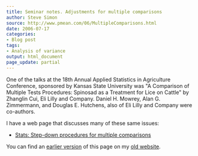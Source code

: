 ```yaml
---
title: Seminar notes. Adjustments for multiple comparisons
author: Steve Simon
source: http://www.pmean.com/06/MultipleComparisons.html
date: 2006-07-17
categories:
- Blog post
tags:
- Analysis of variance
output: html_document
page_update: partial
---
```


One of the talks at the 18th Annual Applied Statistics in Agriculture Conference, sponsored by Kansas State University was "A Comparison of Multiple Tests Procedures: Spinosad as a Treatment for Lice on Cattle" by Zhanglin Cui, Eli Lilly and Company. Daniel H. Mowrey, Alan G. Zimmermann, and Douglas E. Hutchens, also of Eli Lilly and Company were co-authors.

I have a web page that discusses many of these same issues:

-   [Stats: Step-down procedures for multiple comparisons](http://www.pmean.com/weblog2005/MultipleComparisons.asp)

You can find an [earlier version][sim1] of this page on my [old website][sim2].

[sim1]: http://www.pmean.com/06/MultipleComparisons.html
[sim2]: http://www.pmean.com